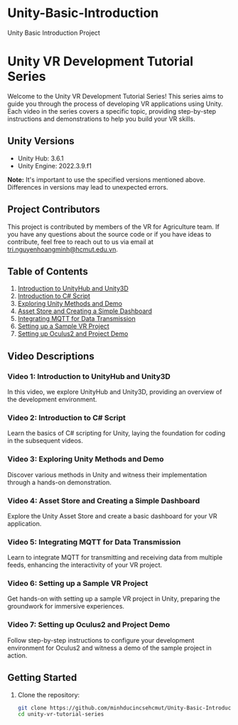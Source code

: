 # Unity-Basic-Introduction
Unity Basic Introduction Project
# Unity VR Development Tutorial Series

Welcome to the Unity VR Development Tutorial Series! This series aims to guide you through the process of developing VR applications using Unity. Each video in the series covers a specific topic, providing step-by-step instructions and demonstrations to help you build your VR skills.

## Unity Versions

- Unity Hub: 3.6.1
- Unity Engine: 2022.3.9.f1

**Note:** It's important to use the specified versions mentioned above. Differences in versions may lead to unexpected errors.

## Project Contributors

This project is contributed by members of the VR for Agriculture team. If you have any questions about the source code or if you have ideas to contribute, feel free to reach out to us via email at [tri.nguyenhoangminh@hcmut.edu.vn](mailto:tri.nguyenhoangminh@hcmut.edu.vn).

## Table of Contents

1. [Introduction to UnityHub and Unity3D](#video-1-introduction-unityhub-and-unity3d)
2. [Introduction to C# Script](#video-2-introduction-c-script)
3. [Exploring Unity Methods and Demo](#video-3-exploring-unity-methods-and-demo)
4. [Asset Store and Creating a Simple Dashboard](#video-4-asset-store-and-creating-a-simple-dashboard)
5. [Integrating MQTT for Data Transmission](#video-5-integrating-mqtt-and-transmitting-receiving-data)
6. [Setting up a Sample VR Project](#video-6-setting-up-a-sample-vr-project)
7. [Setting up Oculus2 and Project Demo](#video-7-setting-up-oculus2-and-project-demo)

## Video Descriptions

### Video 1: Introduction to UnityHub and Unity3D
In this video, we explore UnityHub and Unity3D, providing an overview of the development environment.

### Video 2: Introduction to C# Script
Learn the basics of C# scripting for Unity, laying the foundation for coding in the subsequent videos.

### Video 3: Exploring Unity Methods and Demo
Discover various methods in Unity and witness their implementation through a hands-on demonstration.

### Video 4: Asset Store and Creating a Simple Dashboard
Explore the Unity Asset Store and create a basic dashboard for your VR application.

### Video 5: Integrating MQTT for Data Transmission
Learn to integrate MQTT for transmitting and receiving data from multiple feeds, enhancing the interactivity of your VR project.

### Video 6: Setting up a Sample VR Project
Get hands-on with setting up a sample VR project in Unity, preparing the groundwork for immersive experiences.

### Video 7: Setting up Oculus2 and Project Demo
Follow step-by-step instructions to configure your development environment for Oculus2 and witness a demo of the sample project in action.

## Getting Started

1. Clone the repository:
   ```bash
   git clone https://github.com/minhducincsehcmut/Unity-Basic-Introduction.git
   cd unity-vr-tutorial-series

